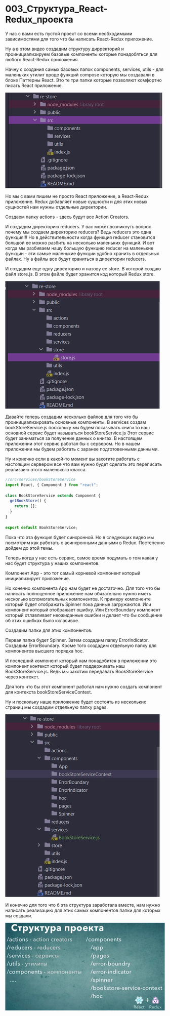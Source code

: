 # 003_Структура_React-Redux_проекта

У нас с вами есть пустой проект со всеми необходимыми зависимостями для того что бы написать React-Redux приложение. 

Ну а в этом видео создадим структуру дирректорий и проинициализируем базовые компоненты которые понадобяться для любого React-Redux приложения.

Начну с создания самых базовых папок components, services, utils - для маленьких утилит вроде функций compose которую мы создавали в блоке Паттерны React. Это те три папки которые позволяют комфортно писать React приложение. 

![](img/001.jpg)

Но мы с вами пишем не просто React приложение, а React-Redux приложение. Redux добавляет новые сущности и для этих новых сущностей нам нужны отдельные директории.

Создаем папку actions - здесь будут все Action Creators.

И создадим директорию reducers. У вас может возникнуть вопрос почему мы создаем директорию reducers? Ведь reducers это одна функция!!! Но в действительности когда функция reducer становится большой ее можно разбить на несколько маленьких функций. И вот когда мы разбиваем нашу большую функцию reducer на маленькие функции - эти самые маленькие функции удобно хранить в отдельных файлах. Ну а файлы все будут храниться в директории reducers.

И создадим еще одну директорию и назову ее store. В которой создаю файл store.js. В этом файле будет хранится код который Redux store.

![](img/002.jpg)

Давайте теперь создадим несколько файлов для того что бы проинициализировать основные компоненты. В services создам bookStoreService.js поскольку мы будем показывать книги то наш основной сервис будет называться bookStoreService.js Этот сервис будет заниматься за получение данных о книгах. В настоящем приложении этот сервис работал бы с сервером. Но в нашем приложении мы будем работать с заранее подготовенными данными. 

Ну и конечно если в какой-то момент вы захотите работать с настоящим сервером все что вам нужно будет сделать это переписать реализаию этого маленького класса.

```js
//src/services/bookStoreService
import React, { Component } from "react";

class BookStoreService extends Component {
  getBookStore() {
    return [];
  }
}

export default BookStoreService;

```

Пока что эта функция будет синхронной. Но в следующих видео мы посмотрим как работать с асинхронными данными в Redux. Постепенно дойдем до этой темы.

Теперь когда у нас есть сервис, самое время подумать о том какая у нас будет структура у наших компонентов.

Компонент App - это тот самый корневой компонент который инициализирует приложение.

Но конечно компонента App нам будет не достаточно. Для того что бы написать полноценное приложение нам обязательно нужно иметь несколько вспомогательных компонентов. К примеру компоненте который будет отображать Spinner пока данные загружаются. Или компонент который отображает ошибку. Или ErrorBoundary компонент который отлавливает неожиданные ошибки и делает что бы сообщение об этих ошибках было ккласивое. 

Создадим папки для этих компонентов. 

Первая папка будет Spinner. Затем создадим папку ErrorIndicator. Создадим ErrorBoundary. Кроме того создадим отдельную папку для компонентов высшего порядка hoc. 

И последний компонент который нам понадобится в приложении это компонент контекст который будет поддерживать наш BookStoreService.js. Ведь мы захотим передавать BookStoreService через контекст.

Для того что бы этот компонент работал нам нужно создать компонент для контекста bookStoreServiceContext.

Ну и поскольку наше приложение будет состоять из нескольких страниц мы создадим отдельную папку pages. 

![](img/003.jpg)

И конечно для того что б эта структура заработала вместе, нам нужно написать реализацию для этих самых компонентов папки для которых мы создали.

![](img/004.jpg)

